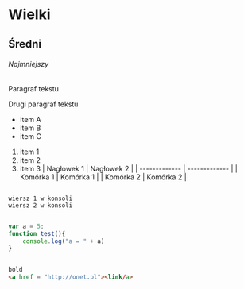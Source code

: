 ﻿# Wielki
## Średni
###### Najmniejszy
Paragraf tekstu

Drugi paragraf tekstu
- item A
- item B
- item C
1. item 1
2. item 2
3. item 3
| Nagłowek 1    | Nagłowek 2    |
| ------------- | ------------- |
| Komórka 1     | Komórka 1     |
| Komórka 2     | Komórka 2     |

```

wiersz 1 w konsoli
wiersz 2 w konsoli

```

```javascript

var a = 5;
function test(){
	console.log("a = " + a)
}

```
``` html

bold
<a href = "http://onet.pl"><link/a>

```
